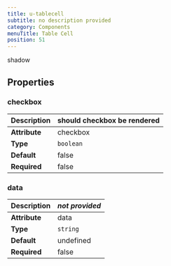 ```yaml
---
title: u-tablecell
subtitle: no description provided
category: Components
menuTitle: Table Cell
position: 51
---
```


<badge> shadow </badge>








## Properties

### checkbox
|**Description**|should checkbox be rendered|
|---|---|
|**Attribute**|checkbox|
|**Type**|`boolean`|
|**Default**|false|
|**Required**|false|


### data
|**Description**|*not provided*|
|---|---|
|**Attribute**|data|
|**Type**|`string`|
|**Default**|undefined|
|**Required**|false|















